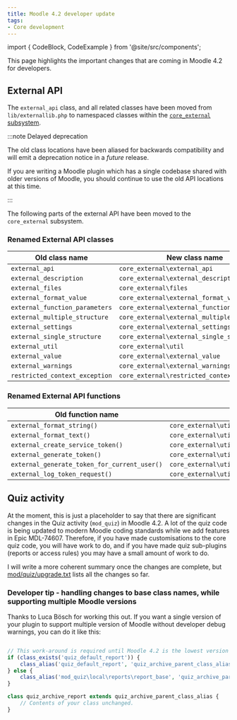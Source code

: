 ```yaml
---
title: Moodle 4.2 developer update
tags:
- Core development
---
```


<!-- markdownlint-disable no-inline-html -->

import { CodeBlock, CodeExample } from '@site/src/components';

This page highlights the important changes that are coming in Moodle 4.2 for developers.

## External API

The `external_api` class, and all related classes have been moved from `lib/externallib.php` to namespaced classes within the [`core_external` subsystem](./apis/subsystems/external/index.md).

:::note Delayed deprecation

The old class locations have been aliased for backwards compatibility and will emit a deprecation notice in a _future_ release.

If you are writing a Moodle plugin which has a single codebase shared with older versions of Moodle, you should continue to use the old API locations at this time.

:::

The following parts of the external API have been moved to the `core_external` subsystem.

### Renamed External API classes

| Old class name                 | New class name                               |
| ---                            | ---                                          |
| `external_api`                 | `core_external\external_api`                 |
| `external_description`         | `core_external\external_description`         |
| `external_files`               | `core_external\files`                        |
| `external_format_value`        | `core_external\external_format_value`        |
| `external_function_parameters` | `core_external\external_function_parameters` |
| `external_multiple_structure`  | `core_external\external_multiple_structure`  |
| `external_settings`            | `core_external\external_settings`            |
| `external_single_structure`    | `core_external\external_single_structure`    |
| `external_util`                | `core_external\util`                         |
| `external_value`               | `core_external\external_value`               |
| `external_warnings`            | `core_external\external_warnings`            |
| `restricted_context_exception` | `core_external\restricted_context_exception` |

### Renamed External API functions

| Old function name                            | New function name                                       |
| ---                                          | ---                                                     |
| `external_format_string()`                   | `core_external\util::format_string()`                   |
| `external_format_text()`                     | `core_external\util::format_text()`                     |
| `external_create_service_token()`            | `core_external\util::generate_token()`                  |
| `external_generate_token()`                  | `core_external\util::generate_token()`                  |
| `external_generate_token_for_current_user()` | `core_external\util::generate_token_for_current_user()` |
| `external_log_token_request()`               | `core_external\util::log_token_request()`               |

## Quiz activity

At the moment, this is just a placeholder to say that there are significant changes in the Quiz activity (`mod_quiz`) in Moodle 4.2.
A lot of the quiz code is being updated to modern Moodle coding standards while we add features in Epic MDL-74607.
Therefore, if you have made customisations to the core quiz code, you will have work to do, and if you have made quiz sub-plugins
(reports or access rules) you may have a small amount of work to do.

I will write a more coherent summary once the changes are complete, but
[mod/quiz/upgrade.txt](https://github.com/moodle/moodle/blob/master/mod/quiz/upgrade.txt) lists all the changes so far.

### Developer tip - handling changes to base class names, while supporting multiple Moodle versions

Thanks to Luca Bösch for working this out. If you want a single version of your plugin to support multiple version of Moodle
without developer debug warnings, you can do it like this:

<CodeExample type="warning" title="Work-around to support multiple base class names">

```php

// This work-around is required until Moodle 4.2 is the lowest version we support.
if (class_exists('quiz_default_report')) {
    class_alias('quiz_default_report', 'quiz_archive_parent_class_alias');
} else {
    class_alias('mod_quiz\local\reports\report_base', 'quiz_archive_parent_class_alias');
}

class quiz_archive_report extends quiz_archive_parent_class_alias {
    // Contents of your class unchanged.
}
```

</CodeExample>
